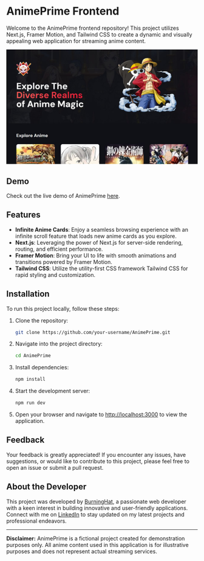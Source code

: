 
# AnimePrime Frontend

Welcome to the AnimePrime frontend repository! This project utilizes Next.js, Framer Motion, and Tailwind CSS to create a dynamic and visually appealing web application for streaming anime content.

![AnimePrime](./public/AnimePrime-Thumbnail.JPG)

## Demo

Check out the live demo of AnimePrime [here](https://animeprime.netlify.app).

## Features

- **Infinite Anime Cards**: Enjoy a seamless browsing experience with an infinite scroll feature that loads new anime cards as you explore.
- **Next.js**: Leveraging the power of Next.js for server-side rendering, routing, and efficient performance.
- **Framer Motion**: Bring your UI to life with smooth animations and transitions powered by Framer Motion.
- **Tailwind CSS**: Utilize the utility-first CSS framework Tailwind CSS for rapid styling and customization.

## Installation

To run this project locally, follow these steps:

1. Clone the repository:

   ```bash
   git clone https://github.com/your-username/AnimePrime.git
   ```

2. Navigate into the project directory:

   ```bash
   cd AnimePrime
   ```

3. Install dependencies:

   ```bash
   npm install
   ```

4. Start the development server:

   ```bash
   npm run dev
   ```

5. Open your browser and navigate to [http://localhost:3000](http://localhost:3000) to view the application.

## Feedback

Your feedback is greatly appreciated! If you encounter any issues, have suggestions, or would like to contribute to this project, please feel free to open an issue or submit a pull request.

## About the Developer

This project was developed by [BurningHat](https://burninghat.tech/), a passionate web developer with a keen interest in building innovative and user-friendly applications. Connect with me on [LinkedIn](www.linkedin.com/in/yashgohel777) to stay updated on my latest projects and professional endeavors.

---

**Disclaimer:** AnimePrime is a fictional project created for demonstration purposes only. All anime content used in this application is for illustrative purposes and does not represent actual streaming services.